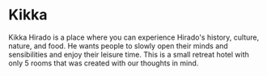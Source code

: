 # Kikka
Kikka Hirado is a place where you can experience Hirado's history, culture, nature, and food. He wants people to slowly open their minds and sensibilities and enjoy their leisure time. This is a small retreat hotel with only 5 rooms that was created with our thoughts in mind.
